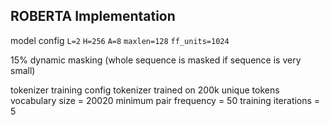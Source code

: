 ## ROBERTA Implementation

model config
`L=2` `H=256` `A=8` `maxlen=128` `ff_units=1024` 

15% dynamic masking (whole sequence is masked if sequence is very small)

tokenizer training config
tokenizer trained on 200k unique tokens
vocabulary size = 20020
minimum pair frequency = 50
training iterations = 5




